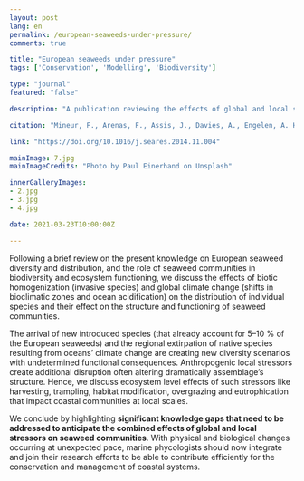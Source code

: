```yaml
---
layout: post
lang: en
permalink: /european-seaweeds-under-pressure/
comments: true

title: "European seaweeds under pressure"
tags: ['Conservation', 'Modelling', 'Biodiversity']

type: "journal"
featured: "false"

description: "A publication reviewing the effects of global and local stressors on European seaweeds, their communities, and ecosystem functioning"

citation: "Mineur, F., Arenas, F., Assis, J., Davies, A., Engelen, A. H., Fernandes, F., et al. (2015). European seaweeds under pressure: Consequences for communities and ecosystem functioning. Journal of Sea Research 98, 91–108."

link: "https://doi.org/10.1016/j.seares.2014.11.004"

mainImage: 7.jpg
mainImageCredits: "Photo by Paul Einerhand on Unsplash"

innerGalleryImages:
- 2.jpg
- 3.jpg
- 4.jpg

date: 2021-03-23T10:00:00Z

---
```


Following a brief review on the present knowledge on European seaweed diversity and distribution, and the role of seaweed communities in biodiversity and ecosystem functioning, we discuss the effects of biotic homogenization (invasive species) and global climate change (shifts in bioclimatic zones and ocean acidification) on the distribution of individual species and their effect on the structure and functioning of seaweed communities.

The arrival of new introduced species (that already account for 5–10 % of the European seaweeds) and the regional extirpation of native species resulting from oceans’ climate change are creating new diversity scenarios with undetermined functional consequences. Anthropogenic local stressors create additional disruption often altering dramatically assemblage’s structure. Hence, we discuss ecosystem level effects of such stressors like harvesting, trampling, habitat modification, overgrazing and eutrophication that impact coastal communities at local scales.

We conclude by highlighting <b>significant knowledge gaps that need to be addressed to anticipate the combined effects of global and local stressors on seaweed communities</b>. With physical and biological changes occurring at unexpected pace, marine phycologists should now integrate and join their research efforts to be able to contribute efficiently for the conservation and management of coastal systems.

